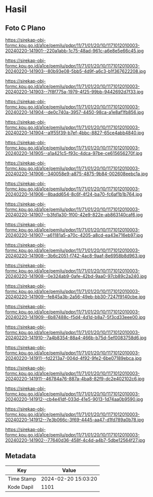 # Hasil

## Foto C Plano

https://sirekap-obj-formc.kpu.go.id/a1ce/pemilu/pdpr/11/71/01/20/10/1171012010003-20240220-141901--220a1abb-1c75-48ad-961c-a6e8e5e66c45.jpg

https://sirekap-obj-formc.kpu.go.id/a1ce/pemilu/pdpr/11/71/01/20/10/1171012010003-20240220-141903--80b93e08-5bb5-4d9f-a6c3-b1f367622208.jpg

https://sirekap-obj-formc.kpu.go.id/a1ce/pemilu/pdpr/11/71/01/20/10/1171012010003-20240220-141903--7f8f775a-1979-4f25-99bb-9442692d7f33.jpg

https://sirekap-obj-formc.kpu.go.id/a1ce/pemilu/pdpr/11/71/01/20/10/1171012010003-20240220-141904--de0c740a-3957-4450-98ca-a1e8af1fb856.jpg

https://sirekap-obj-formc.kpu.go.id/a1ce/pemilu/pdpr/11/71/01/20/10/1171012010003-20240220-141904--a1f55f39-b7ef-4bbc-8827-65ce4abb4840.jpg

https://sirekap-obj-formc.kpu.go.id/a1ce/pemilu/pdpr/11/71/01/20/10/1171012010003-20240220-141905--a1a421c5-f93c-4dca-97be-ce615656270f.jpg

https://sirekap-obj-formc.kpu.go.id/a1ce/pemilu/pdpr/11/71/01/20/10/1171012010003-20240220-141906--340058e9-a875-4875-9b84-002608eebc1a.jpg

https://sirekap-obj-formc.kpu.go.id/a1ce/pemilu/pdpr/11/71/01/20/10/1171012010003-20240220-141906--8badd654-8c6f-4f24-ba70-fc6af1b1b764.jpg

https://sirekap-obj-formc.kpu.go.id/a1ce/pemilu/pdpr/11/71/01/20/10/1171012010003-20240220-141907--b3fd1a30-1f00-42e9-822e-ab863140caf6.jpg

https://sirekap-obj-formc.kpu.go.id/a1ce/pemilu/pdpr/11/71/01/20/10/1171012010003-20240220-141907--a61181a5-a70c-4205-a8cd-ea43e716eb97.jpg

https://sirekap-obj-formc.kpu.go.id/a1ce/pemilu/pdpr/11/71/01/20/10/1171012010003-20240220-141908--3b6c2051-f742-4ac8-9aaf-8e6958b8d963.jpg

https://sirekap-obj-formc.kpu.go.id/a1ce/pemilu/pdpr/11/71/01/20/10/1171012010003-20240220-141908--0e324ab9-0afe-42bd-9aa0-97cb89c2a240.jpg

https://sirekap-obj-formc.kpu.go.id/a1ce/pemilu/pdpr/11/71/01/20/10/1171012010003-20240220-141909--fe845a3b-2a56-49eb-bb30-7247f9140cbe.jpg

https://sirekap-obj-formc.kpu.go.id/a1ce/pemilu/pdpr/11/71/01/20/10/1171012010003-20240220-141909--6b87488c-f5d4-4d1d-b8a7-5f3cd33eee00.jpg

https://sirekap-obj-formc.kpu.go.id/a1ce/pemilu/pdpr/11/71/01/20/10/1171012010003-20240220-141910--7a4b8354-88a4-466b-b75d-5ef0083758d6.jpg

https://sirekap-obj-formc.kpu.go.id/a1ce/pemilu/pdpr/11/71/01/20/10/1171012010003-20240220-141911--fd2213a7-004d-4f92-9fe2-6be07189ebca.jpg

https://sirekap-obj-formc.kpu.go.id/a1ce/pemilu/pdpr/11/71/01/20/10/1171012010003-20240220-141911--46784a76-887a-4ba8-82f9-dc2e402102c6.jpg

https://sirekap-obj-formc.kpu.go.id/a1ce/pemilu/pdpr/11/71/01/20/10/1171012010003-20240220-141912--cb4e41df-033d-41e5-9013-1d74aa0b9590.jpg

https://sirekap-obj-formc.kpu.go.id/a1ce/pemilu/pdpr/11/71/01/20/10/1171012010003-20240220-141912--7e3b066c-3f69-4445-aa47-d1fd789a0b78.jpg

https://sirekap-obj-formc.kpu.go.id/a1ce/pemilu/pdpr/11/71/01/20/10/1171012010003-20240220-141902--77640d36-458f-4c4d-a4b7-5dbe12564f27.jpg


## Metadata

| Key        | Value               |
| ---------- | ------------------- |
| Time Stamp | 2024-02-20 15:03:20 |
| Kode Dapil | 1101                |



